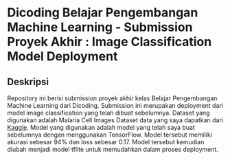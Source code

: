 # Dicoding Belajar Pengembangan Machine Learning - Submission Proyek Akhir : Image Classification Model Deployment

## Deskripsi
Repository ini berisi submission proyek akhir kelas Belajar Pengembangan Machine Learning dari Dicoding. Submission ini merupakan deployment dari model image classification yang telah dibuat sebelumnya. Dataset yang digunakan adalah Malaria Cell Images Dataset data yang saya dapatkan dari [Kaggle](https://www.kaggle.com/datasets/iarunava/cell-images-for-detecting-malaria). Model yang digunakan adalah model yang telah saya buat sebelumnya dengan menggunakan TensorFlow. Model tersebut memiliki akurasi sebesar 94% dan loss sebesar 0.17. Model tersebut kemudian diubah menjadi model tflite untuk memudahkan dalam proses deployment.
